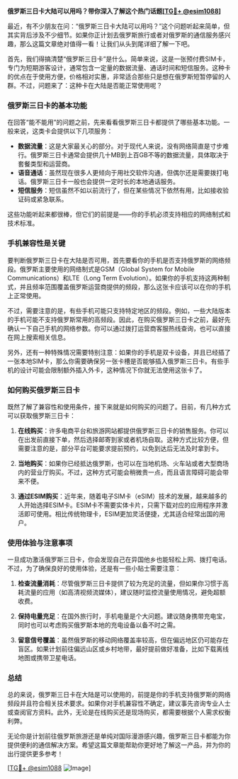 **俄罗斯三日卡大陆可以用吗？带你深入了解这个热门话题[[TG💪+ @esim1088](https://t.me/s/esim1088)]**

最近，有不少朋友在问：“俄罗斯三日卡大陆可以用吗？”这个问题听起来简单，但其实背后涉及不少细节。如果你正计划去俄罗斯旅行或者对俄罗斯的通信服务感兴趣，那么这篇文章绝对值得一看！让我们从头到尾详细了解一下吧。

首先，我们得搞清楚“俄罗斯三日卡”是什么。简单来说，这是一张预付费SIM卡，专门为短期游客设计，通常包含一定量的数据流量、通话时间和短信服务。这种卡的优点在于使用方便，价格相对实惠，非常适合那些只是想在俄罗斯短暂停留的人群。不过，问题来了：这种卡在大陆是否能正常使用呢？

### **俄罗斯三日卡的基本功能**
在回答“能不能用”的问题之前，先来看看俄罗斯三日卡都提供了哪些基本功能。一般来说，这类卡会提供以下几项服务：
- **数据流量**：这是大家最关心的部分。对于现代人来说，没有网络简直是寸步难行。俄罗斯三日卡通常会提供几十MB到上百GB不等的数据流量，具体取决于套餐类型和运营商。
- **语音通话**：虽然现在很多人更倾向于用社交软件沟通，但偶尔还是需要拨打电话。俄罗斯三日卡一般也会提供一定时长的本地通话服务。
- **短信服务**：短信虽然不如以前流行了，但在某些情况下依然有用，比如接收验证码或紧急联系。

这些功能听起来都很棒，但它们的前提是——你的手机必须支持相应的网络制式和技术标准。

### **手机兼容性是关键**
要判断俄罗斯三日卡在大陆是否可用，首先要看你的手机是否支持俄罗斯的网络频段。俄罗斯主要使用的网络制式是GSM（Global System for Mobile Communications）和LTE（Long Term Evolution）。如果你的手机支持这两种制式，并且频率范围覆盖俄罗斯运营商提供的频段，那么这张卡应该可以在你的手机上正常使用。

不过，需要注意的是，有些手机可能只支持特定地区的频段。例如，一些大陆版本的手机可能不支持俄罗斯常用的高频段。因此，在购买俄罗斯三日卡之前，最好先确认一下自己手机的网络参数。你可以通过拨打运营商客服热线查询，也可以直接在网上搜索相关信息。

另外，还有一种特殊情况需要特别注意：如果你的手机是双卡设备，并且已经插了一张本地SIM卡，那么你需要确保另一张卡槽是否能够插入俄罗斯三日卡。有些手机的设计可能会限制额外插入外卡，这种情况下你就无法使用这张卡了。

### **如何购买俄罗斯三日卡**
既然了解了兼容性和使用条件，接下来就是如何购买的问题了。目前，有几种方式可以获取俄罗斯三日卡：
1. **在线购买**：许多电商平台和旅游网站都提供俄罗斯三日卡的销售服务。你可以在出发前直接下单，然后选择邮寄到家或者机场自取。这种方式比较方便，但需要注意的是，部分平台可能要求提前预约，以免到达后无法及时拿到卡。
   
2. **当地购买**：如果你已经抵达俄罗斯，也可以在当地机场、火车站或者大型商场内的营业厅购买。不过，这种方式可能会稍微贵一点，而且语言障碍可能会带来不便。

3. **通过ESIM购买**：近年来，随着电子SIM卡（eSIM）技术的发展，越来越多的人开始选择ESIM卡。ESIM卡不需要实体卡片，只需下载对应的应用程序并激活即可使用。相比传统物理卡，ESIM更加灵活便捷，尤其适合经常出国的用户。

### **使用体验与注意事项**
一旦成功激活俄罗斯三日卡，你会发现自己在异国他乡也能轻松上网、拨打电话。不过，为了确保良好的使用体验，还是有一些小贴士需要注意：

1. **检查流量消耗**：尽管俄罗斯三日卡提供了较为充足的流量，但如果你习惯于高耗流量的应用（如高清视频流媒体），建议随时监控流量使用情况，避免超额收费。
   
2. **保持电量充足**：在国外旅行时，手机电量是个大问题。建议随身携带充电宝，同时也可以考虑购买俄罗斯本地的充电设备以备不时之需。

3. **留意信号覆盖**：虽然俄罗斯的移动网络覆盖率较高，但在偏远地区仍可能存在盲区。如果计划前往偏远山区或乡村地带，最好提前做好准备，比如下载离线地图或携带卫星电话。

### **总结**
总的来说，俄罗斯三日卡在大陆是可以使用的，前提是你的手机支持俄罗斯的网络频段并且符合相关技术要求。如果你对手机兼容性不确定，建议事先咨询专业人士或查阅官方资料。此外，无论是在线购买还是现场购买，都需要根据个人需求权衡利弊。

无论你是计划前往俄罗斯旅游还是单纯对国际漫游感兴趣，俄罗斯三日卡都能为你提供便利的通信解决方案。希望这篇文章能帮助你更好地了解这一产品，并为你的出行提供更多参考！

[[TG💪+ @esim1088](https://t.me/s/esim1088) ![Image](https://i.postimg.cc/4NQfJmqS/Snipaste-2025-05-13-00-14-12.png)]